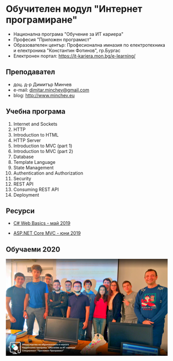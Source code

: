 # Обучителен модул "Интернет програмиране"
- Национална програма "Обучение за ИТ кариера"
- Професия "Приложен програмист" 
- Образователен център: Професионална имназия по електротехника и електроника "Константин Фотинов", гр.Бургас  
- Електронен портал: https://it-kariera.mon.bg/e-learning/

## Преподавател
- доц. д-р Димитър Минчев
- e-mail: dimitar.minchev@gmail.com 
- blog: http://www.minchev.eu

## Учебна програма
01. Internet and Sockets 
02. HTTP
03. Introduction to HTML
04. HTTP Server
05. Introduction to MVC (part 1)
06. Introduction to MVC (part 2)
07. Database
08. Template Language
09. State Management
10. Authentication and Authorization
11. Security
12. REST API
13. Consuming REST API
14. Deployment

## Ресурси
- [C# Web Basics - май 2019](https://softuni.bg/trainings/2355/csharp-web-basics-may-2019)

- [ASP.NET Core MVC - юни 2019](https://softuni.bg/trainings/2419/asp-net-core-mvc-june-2019)

## Обучаеми 2020
![group_2020.jpg](group_2020.jpg)
